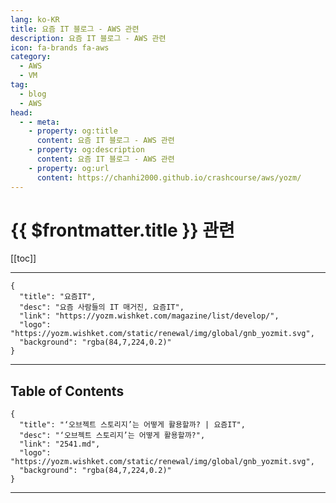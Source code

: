 ```yaml
---
lang: ko-KR
title: 요즘 IT 블로그 - AWS 관련
description: 요즘 IT 블로그 - AWS 관련
icon: fa-brands fa-aws
category: 
  - AWS
  - VM
tag: 
  - blog
  - AWS
head:
  - - meta:
    - property: og:title
      content: 요즘 IT 블로그 - AWS 관련
    - property: og:description
      content: 요즘 IT 블로그 - AWS 관련
    - property: og:url
      content: https://chanhi2000.github.io/crashcourse/aws/yozm/
---
```


# {{ $frontmatter.title }} 관련

[[toc]]

---

```component VPCard
{
  "title": "요즘IT", 
  "desc": "요즘 사람들의 IT 매거진, 요즘IT", 
  "link": "https://yozm.wishket.com/magazine/list/develop/", 
  "logo": "https://yozm.wishket.com/static/renewal/img/global/gnb_yozmit.svg", 
  "background": "rgba(84,7,224,0.2)"
}
```

---

## Table of Contents

```component VPCard
{
  "title": "‘오브젝트 스토리지’는 어떻게 활용할까? | 요즘IT",
  "desc": "‘오브젝트 스토리지’는 어떻게 활용할까?",
  "link": "2541.md",
  "logo": "https://yozm.wishket.com/static/renewal/img/global/gnb_yozmit.svg", 
  "background": "rgba(84,7,224,0.2)"
}
```

---

<TagLinks />